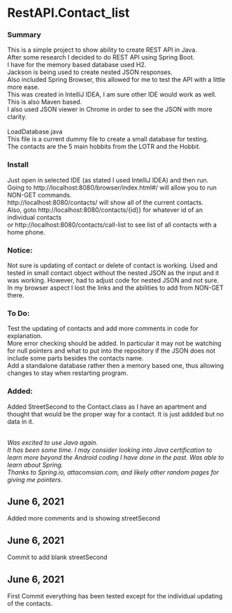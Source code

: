# RestAPI.Contact_list
<h3>Summary</h3>
This is a simple project to show ability to create REST API in Java.<br/>
After some research I decided to do REST API using Spring Boot.<br/>
I have for the memory based database used H2.<br/>
Jackson is being used to create nested JSON responses.<br/>
Also included Spring Browser, this allowed for me to test the API with a little more ease.<br/>
This was created in IntelliJ IDEA, I am sure other IDE would work as well.<br/>
This is also Maven based.<br/>
I also used JSON viewer in Chrome in order to see the JSON with more clarity. 
<br/>
<br/>
LoadDatabase.java <br/>
This file is a current dummy file to create a small database for testing. <br/>The contacts are the 5 main hobbits from the LOTR and the Hobbit.

<h3>Install</h3>
Just open in selected IDE (as stated I used IntelliJ IDEA) and then run. <br/>
Going to http://localhost:8080/browser/index.html#/ will allow you to run NON-GET commands.<br/>
http://localhost:8080/contacts/ will show all of the current contacts. <br/>
Also, goto http://localhost:8080/contacts/{id}} for whatever id of an individual contacts <br/>
or http://localhost:8080/contacts/call-list to see list of all contacts with a home phone.

<h3>Notice:</h3>
Not sure is updating of contact or delete of contact is working. 
Used and tested in small contact object without the nested JSON as the input and it was working. However, had to adjust code for nested JSON and not sure.<br/>
In my browser aspect I lost the links and the abilities to add from NON-GET there.
<h3>To Do:</h3>
Test the updating of contacts and add more comments in code for explanation.<br/>
More error checking should be added. In particular it may not be watching for null pointers and what to put into the repository if the JSON does not include some parts besides the contacts name.<br/>
Add a standalone database rather then a memory based one, thus allowing changes to stay when restarting program.


<h3>Added:</h3>
Added StreetSecond to the Contact.class as I have an apartment and thought that would be the proper way for a contact. It is just addded but no data in it.<br/><br/>

<i>Was excited to use Java again. <br/>It has been some time. I may consider looking into Java certification to learn more beyond the Android coding I have done in the past. Was able to learn about Spring.</i><br/>
<i>Thanks to Spring.io, attacomsian.com, and likely other random pages for giving me pointers.</i>

<h2>June 6, 2021</h2>
Added more comments and is showing streetSecond
<h2>June 6, 2021</h2>
Commit to add blank streetSecond

<h2>June 6, 2021</h2>
First Commit everything has been tested except for the individual updating of the contacts.
